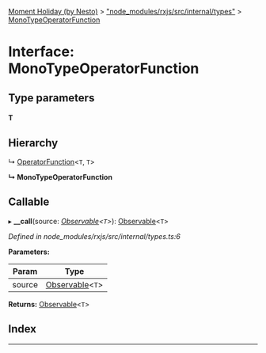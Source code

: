 [Moment Holiday (by Nesto)](../README.md) > ["node_modules/rxjs/src/internal/types"](../modules/_node_modules_rxjs_src_internal_types_.md) > [MonoTypeOperatorFunction](../interfaces/_node_modules_rxjs_src_internal_types_.monotypeoperatorfunction.md)

# Interface: MonoTypeOperatorFunction

## Type parameters
#### T 
## Hierarchy

↳  [OperatorFunction](_node_modules_rxjs_src_internal_types_.operatorfunction.md)<`T`, `T`>

**↳ MonoTypeOperatorFunction**

## Callable
▸ **__call**(source: *[Observable](../classes/_node_modules_rxjs_src_internal_observable_.observable.md)<`T`>*): [Observable](../classes/_node_modules_rxjs_src_internal_observable_.observable.md)<`T`>

*Defined in node_modules/rxjs/src/internal/types.ts:6*

**Parameters:**

| Param | Type |
| ------ | ------ |
| source | [Observable](../classes/_node_modules_rxjs_src_internal_observable_.observable.md)<`T`> |

**Returns:** [Observable](../classes/_node_modules_rxjs_src_internal_observable_.observable.md)<`T`>

## Index

---

